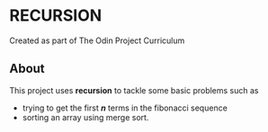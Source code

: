 # RECURSION

Created as part of The Odin Project Curriculum

## About

This project uses **recursion** to tackle some basic problems such as
* trying to get the first _**n**_ terms in the fibonacci sequence
* sorting an array using merge sort.
